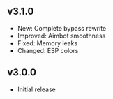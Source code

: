 ## v3.1.0
- New: Complete bypass rewrite
- Improved: Aimbot smoothness
- Fixed: Memory leaks
- Changed: ESP colors

## v3.0.0
- Initial release
